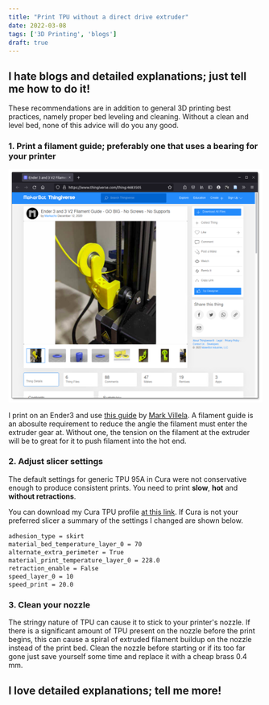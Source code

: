 ```yaml
---
title: "Print TPU without a direct drive extruder"
date: 2022-03-08
tags: ['3D Printing', 'blogs']
draft: true
---
```


## I hate blogs and detailed explanations; just tell me how to do it!

These recommendations are in addition to general 3D printing best practices, namely
proper bed leveling and cleaning. Without a clean and level bed, none of this
advice will do you any good.

### 1. Print a filament guide; preferably one that uses a bearing for your printer

![](/posts/images/filamentGuide.png)


I print on an Ender3 and use [this guide](https://www.thingiverse.com/thing:4683505)
by [Mark Villela](https://www.thingiverse.com/markacho/designs). A filament
guide is an abosulte requirement to reduce the angle the filament must enter
the extruder gear at. Without one, the tension on the filament at the extruder
will be to great for it to push filament into the hot end.

### 2. Adjust slicer settings 

The default settings for generic TPU 95A in Cura were not conservative enough
to produce consistent prints. You need to print **slow**, **hot** and 
**without retractions**.

You can download my Cura TPU profile 
[at this link](/posts/data/EtH-TPU-Cura-Profile.curaprofile). If Cura is not your
preferred slicer a summary of the settings I changed are
shown below.

```
adhesion_type = skirt
material_bed_temperature_layer_0 = 70
alternate_extra_perimeter = True
material_print_temperature_layer_0 = 228.0
retraction_enable = False
speed_layer_0 = 10
speed_print = 20.0
```

### 3. Clean your nozzle

The stringy nature of TPU can cause it to stick to your printer's nozzle. If
there is a significant amount of TPU present on the nozzle before the print
begins, this can cause a spiral of extruded filament buildup on the nozzle
instead of the print bed. Clean the nozzle before starting or if its too far
gone just save yourself some time and replace it with a cheap brass 0.4 mm.

## I love detailed explanations; tell me more!